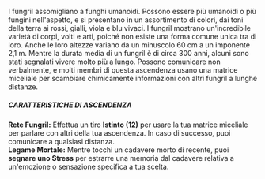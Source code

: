 I fungril assomigliano a funghi umanoidi. Possono essere più umanoidi o più fungini nell'aspetto, e si presentano in un assortimento di colori, dai toni della terra ai rossi, gialli, viola e blu vivaci. I fungril mostrano un'incredibile varietà di corpi, volti e arti, poiché non esiste una forma comune unica tra di loro. Anche le loro altezze variano da un minuscolo 60 cm a un imponente 2,1 m. Mentre la durata media di un fungril è di circa 300 anni, alcuni sono stati segnalati vivere molto più a lungo. Possono comunicare non verbalmente, e molti membri di questa ascendenza usano una matrice miceliale per scambiare chimicamente informazioni con altri fungril a lunghe distanze.

##### CARATTERISTICHE DI ASCENDENZA
**Rete Fungril:** Effettua un tiro **Istinto (12)** per usare la tua matrice miceliale per parlare con altri della tua ascendenza. In caso di successo, puoi comunicare a qualsiasi distanza.  
**Legame Mortale:** Mentre tocchi un cadavere morto di recente, puoi **segnare uno Stress** per estrarre una memoria dal cadavere relativa a un'emozione o sensazione specifica a tua scelta.